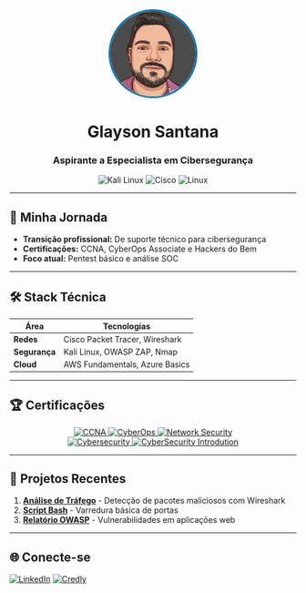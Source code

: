 <div align="center">
  <img src="imagens/img2.jpeg" width="150" style="border-radius: 50%; border: 3px solid #0077b5;">
  <h1>Glayson Santana</h1>
  <h3>Aspirante a Especialista em Cibersegurança</h3>
  
  <img src="https://img.shields.io/badge/Kali_Linux-557C94?style=for-the-badge&logo=kali-linux&logoColor=white" alt="Kali Linux">
  <img src="https://img.shields.io/badge/Cisco-1BA0D7?style=for-the-badge&logo=cisco&logoColor=white" alt="Cisco">
  <img src="https://img.shields.io/badge/Linux-FCC624?style=for-the-badge&logo=linux&logoColor=black" alt="Linux">
</div>

---

## 🚀 Minha Jornada
- **Transição profissional:** De suporte técnico para cibersegurança  
- **Certificações:** CCNA, CyberOps Associate e Hackers do Bem  
- **Foco atual:** Pentest básico e análise SOC  

---

## 🛠️ Stack Técnica
| Área       | Tecnologias                          |
|------------|--------------------------------------|
| **Redes**  | Cisco Packet Tracer, Wireshark       |
| **Segurança** | Kali Linux, OWASP ZAP, Nmap      |
| **Cloud**  | AWS Fundamentals, Azure Basics       |

---

## 🏆 Certificações
<div align="center">
  <a href="https://www.credly.com/badges/ac7adeef-441b-4168-8c8d-93338ec54493" target="_blank">
    <img src="https://images.credly.com/size/150x150/images/683783d8-eaac-4c37-a14b-431d2b7e399f/CCNA.png" width="100" alt="CCNA">
  </a>
  <a href="https://www.credly.com/badges/d00a45b4-d95b-4d4d-8552-e478e0b21ee1" target="_blank">
    <img src="https://images.credly.com/size/150x150/images/70d71df5-f3dc-4380-9b9d-f22513a70417/CyberOps-Associate.png" width="100" alt="CyberOps">
  </a>
  <a href="https://www.credly.com/badges/792578cb-ad5d-4729-beaa-044b7526bf3f" target="_blank">
    <img src="https://images.credly.com/size/150x150/images/2a6251f2-737f-4b6b-b2ec-43a9184794f8/NDG-Linux-Essentials.png" width="100" alt="Network Security">
  </a>
  <br>
  <a href="https://www.credly.com/badges/148ffdf1-90ee-4ff4-85ae-8aec057c5977" target="_blank">
    <img src="https://images.credly.com/size/150x150/images/2a84d3d2-e874-4e9f-8f6b-137f6a9bfd1a/Cybersecurity-Essentials.png" width="100" alt="Cybersecurity">
  </a>
  <a href="https://www.credly.com/badges/710a641c-e7c0-4128-ae84-a7d1950b737d" target="_blank">
    <img src="https://images.credly.com/size/150x150/images/4c0e2b9b-4e50-4a4a-9d4d-e5f4f87d8433/Network-Security.png" width="100" alt="CyberSecurity Introdution">
  </a>
</div>

---

## 📌 Projetos Recentes
1. **[Análise de Tráfego](link)** - Detecção de pacotes maliciosos com Wireshark  
2. **[Script Bash](link)** - Varredura básica de portas  
3. **[Relatório OWASP](link)** - Vulnerabilidades em aplicações web  

---

## 🌐 Conecte-se
[![LinkedIn](https://img.shields.io/badge/LinkedIn-0077B5?style=for-the-badge&logo=linkedin&logoColor=white)](https://www.linkedin.com/in/glayson-santana/)
[![Credly](https://img.shields.io/badge/Credly-FF6B35?style=for-the-badge&logo=credly&logoColor=white)](https://www.credly.com/users/glayson-santana)
